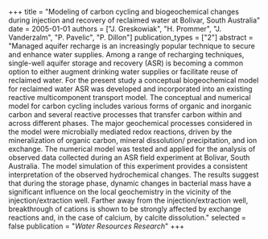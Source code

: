 +++
title = "Modeling of carbon cycling and biogeochemical changes during injection and recovery of reclaimed water at Bolivar, South Australia"
date = 2005-01-01
authors = ["J. Greskowiak", "H. Prommer", "J. Vanderzalm", "P. Pavelic", "P. Dillon"]
publication_types = ["2"]
abstract = "Managed aquifer recharge is an increasingly popular technique to secure and enhance water supplies. Among a range of recharging techniques, single-well aquifer storage and recovery (ASR) is becoming a common option to either augment drinking water supplies or facilitate reuse of reclaimed water. For the present study a conceptual biogeochemical model for reclaimed water ASR was developed and incorporated into an existing reactive multicomponent transport model. The conceptual and numerical model for carbon cycling includes various forms of organic and inorganic carbon and several reactive processes that transfer carbon within and across different phases. The major geochemical processes considered in the model were microbially mediated redox reactions, driven by the mineralization of organic carbon, mineral dissolution/ precipitation, and ion exchange. The numerical model was tested and applied for the analysis of observed data collected during an ASR field experiment at Bolivar, South Australia. The model simulation of this experiment provides a consistent interpretation of the observed hydrochemical changes. The results suggest that during the storage phase, dynamic changes in bacterial mass have a significant influence on the local geochemistry in the vicinity of the injection/extraction well. Farther away from the injection/extraction well, breakthrough of cations is shown to be strongly affected by exchange reactions and, in the case of calcium, by calcite dissolution."
selected = false
publication = "*Water Resources Research*"
+++

